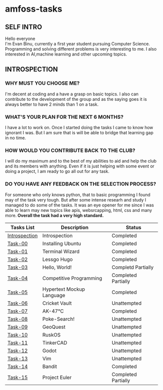 # amfoss-tasks

## SELF INTRO
Hello everyone<br>
I'm Evan Binu, currently a first year student pursuing Computer Science. Programming and solving different problems is very interesting to me. I also interested in AI,machine learning and other upcoming topics.

## INTROSPECTION
### WHY MUST YOU CHOOSE ME?
I'm decent at coding and a have a grasp on basic topics. I also can contribute to the development of the group and as the saying goes it is always better to have 2 minds than 1 on a task.
### WHAT'S YOUR PLAN FOR THE NEXT 6 MONTHS?
I have a lot to work on. Once I started doing the tasks I came to know how ignorant I was. But I am sure that is will be able to bridge that learning gap in no time.
### HOW WOULD YOU CONTRIBUTE BACK TO THE CLUB?
I will do my maximum and to the best of my abilities to aid and help the club and its members with anything. Even if it is just helping with some event or doing a project, I am ready to go all out for any task.
### DO YOU HAVE ANY FEEDBACK ON THE SELECTION PROCESS?
For someone who only knows python, that to basic programming I found may of the task very tough. But after some intense researh and study I managed to do some of the tasks. It was an eye opener for me since I was able to learn may new topics like apis, websrcapping, html, css and many more.<b>
Overall the task had a very high standard.

**Tasks List**|**Description**|**Status**
--------------|---------------|---------------
[Introspection](https://github.com/RuijerdSuperdia/amfoss_Tasks)|Introspection|Completed
[Task-00](https://github.com/TheHuntsman4/amfoss-tasks/tree/main/task-00)|Installing Ubuntu|Completed
[Task-01](https://github.com/RuijerdSuperdia/amfoss_Tasks/tree/main/task01/codes)|Terminal Wizard|Completed
[Task-02](https://github.com/RuijerdSuperdia/amfoss_Tasks/tree/main/task02)|Lessgo Hugo|Completed
[Task-03](https://github.com/RuijerdSuperdia/amfoss_Tasks/tree/main/task03)|Hello, World!|Completd Partially
[Task-04](https://github.com/TheHuntsman4/amfoss-tasks/tree/main/task-04)|Competitive Programming|Completed Partially
[Task-05](https://github.com/RuijerdSuperdia/amfoss_Tasks/tree/main/task05)|Hypertext Mockup Language|Completed
[Task-06](https://github.com/TheHuntsman4/amfoss-tasks/tree/main/task-06)|Cricket Vault|Unattempted
[Task-07](https://github.com/TheHuntsman4/amfoss-tasks/blob/main/task-07/readme.md)|AK-47℃|Completed
[Task-08](https://github.com/TheHuntsman4/amfoss-tasks/tree/main/task-08)|Poke-Search!|Unattempted
[Task-09](https://github.com/TheHuntsman4/amfoss-tasks/tree/main/task-09)|GeoQuest|Unattempted
[Task-10](https://github.com/TheHuntsman4/amfoss-tasks/tree/main/task-10)|RuskOS|Unattempted
[Task-11](https://github.com/TheHuntsman4/amfoss-tasks/tree/main/task-11)|TinkerCAD|Unattempted
[Task-12](https://github.com/TheHuntsman4/amfoss-tasks/tree/main/task-12)|Godot|Unattempted
[Task-13](https://github.com/TheHuntsman4/amfoss-tasks/tree/main/task-13)|Vim|Unattempted
[Task-14](https://github.com/TheHuntsman4/amfoss-tasks/tree/main/task-14)|Bandit|Completed
[Task-15](https://github.com/TheHuntsman4/amfoss-tasks/tree/main/task-15)|Project Euler|Completed Partially
